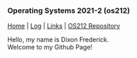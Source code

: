 ### Operating Systems 2021-2 (os212)

[Home](https://github.com/dixonfrederick) | [Log](TXT/mylog.txt) | [Links](/links.md) | [OS212 Repository](https://github.com/dixonfrederick/os212/)

Hello, my name is Dixon Frederick.\
Welcome to my Github Page!
